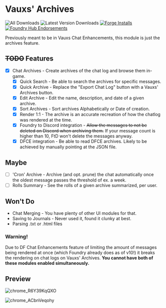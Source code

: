 # Vauxs' Archives

![All Downloads](https://img.shields.io/github/downloads/MrVauxs/vauxs-archives/total?color=purple&label=All%20Downloads)
![Latest Version Downloads](https://img.shields.io/github/downloads/MrVauxs/vauxs-archives/latest/total?color=purple&label=Latest%20Version%20Downloads&sort=semver)
[![Forge Installs](https://img.shields.io/badge/dynamic/json?label=Forge%20Installs&query=package.installs&suffix=%25&url=https%3A%2F%2Fforge-vtt.com%2Fapi%2Fbazaar%2Fpackage%2Fvauxs-archives&colorB=4aa94a)](https://forge-vtt.com/bazaar#package=vauxs-archives)
[![Foundry Hub Endorsements](https://img.shields.io/endpoint?logoColor=white&url=https%3A%2F%2Fwww.foundryvtt-hub.com%2Fwp-json%2Fhubapi%2Fv1%2Fpackage%2Fvauxs-archives%2Fshield%2Fendorsements)](https://www.foundryvtt-hub.com/package/vauxs-archives/)

Previously meant to be in Vauxs Chat Enhancements, this module is just the archives feature.

## ~~TODO~~ Features

- [x] Chat Archives - Create archives of the chat log and browse them in-game.
  - [x] Quick Search - Be able to search the archives for specific messages.
  - [x] Quick Archive - Replace the "Export Chat Log" button with a Vauxs' Archives button.
  - [x] Edit Archive - Edit the name, description, and date of a given archive.
  - [x] Sort Archives - Sort archives Alphabetically or Date of creation.
  - [x] Render 1:1 - The archive is an accurate recreation of how the chatlog was rendered at the time.
  - [x] Foundry to Discord integration - ~~Allow the messages to not be deleted on Discord when archiving them.~~ If your message count is higher than 10, FtD won't delete the messages anyway.
  - [x] DFCE integration - Be able to read DFCE archives. Likely to be achieved by manually pointing at the JSON file.

## Maybe

- [ ] 'Cron' Archive - Archive (and opt. prune) the chat automatically once the oldest message passes the threshold of ex. a week.
- [ ] Rolls Summary - See the rolls of a given archive summarized, per user.

## Won't Do

- Chat Merging - You have plenty of other UI modules for that.
- Saving to Journals - Never used it, found it clunky at best.
- Parsing .txt or .html files

### Warning!

Due to DF Chat Enhancements feature of limiting the amount of messages being rendered at once (which Foundry already does as of v10!) it breaks the rendering on chat logs on Vauxs' Archives.
**You cannot have both of these modules enabled simultaneously.**

## Preview

![chrome_R6Y39KqQXO](https://github.com/MrVauxs/vauxs-archives/assets/32039708/016ac5f5-62fc-4a48-9a17-da1c9e55f288)

![chrome_ACbnVeqohy](https://github.com/MrVauxs/vauxs-archives/assets/32039708/8c738df4-91c0-47fe-a9bd-70a1f96cb5bd)
